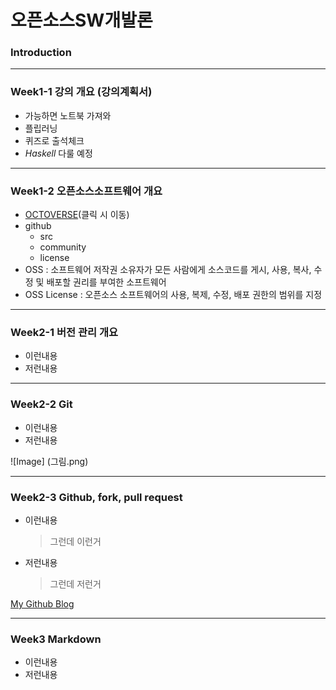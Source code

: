 
# **오픈소스SW개발론**

### Introduction
-------------
### Week1-1 강의 개요 (강의계획서)
* 가능하면 노트북 가져와
* 플립러닝
* 퀴즈로 출석체크
* _Haskell_ 다룰 예정

-------------
### Week1-2 오픈소스소프트웨어 개요
* [OCTOVERSE](https://octoverse.github.com/)(클릭 시 이동)
* github
  * src
  * community
  * license
* OSS : 소프트웨어 저작권 소유자가 모든 사람에게 소스코드를 게시, 사용, 복사, 수정 및 배포할 권리를 부여한 소프트웨어
* OSS License : 오픈소스 소프트웨어의 사용, 복제, 수정, 배포 권한의 범위를 지정

-------------
### Week2-1 버전 관리 개요
* 이런내용
* 저런내용

-------------
### Week2-2 Git
* 이런내용
* 저런내용

![Image] (그림.png)

-------------
### Week2-3 Github, fork, pull request
* 이런내용
  > 그런데 이런거
* 저런내용
  > 그런데 저런거

[My Github Blog](https://github.com/kkanuseobin)

-------------
### Week3     Markdown
* 이런내용
* 저런내용
